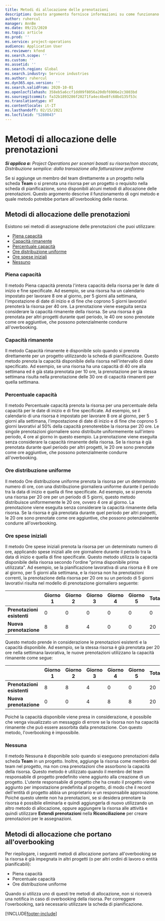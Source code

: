 ```yaml
---
title: Metodi di allocazione delle prenotazioni
description: Questo argomento fornisce informazioni su come funzionano i metodi di allocazione delle prenotazioni in Project Operations.
author: ruhercul
manager: AnnBe
ms.date: 09/23/2020
ms.topic: article
ms.prod: ''
ms.service: project-operations
audience: Application User
ms.reviewer: kfend
ms.search.scope: ''
ms.custom: ''
ms.assetid: ''
ms.search.region: Global
ms.search.industry: Service industries
ms.author: ruhercul
ms.dyn365.ops.version: ''
ms.search.validFrom: 2020-10-01
ms.openlocfilehash: 358eb5a6ccf1dd09f8056a20dbf6906e2c3803bd
ms.sourcegitcommit: fa32b1893286f20271fa4ec4be8fc68bd135f53c
ms.translationtype: HT
ms.contentlocale: it-IT
ms.lasthandoff: 02/15/2021
ms.locfileid: "5280043"
---
```

# <a name="booking-allocation-methods"></a>Metodi di allocazione delle prenotazioni

_**Si applica a:** Project Operations per scenari basati su risorse/non stoccate, Distribuzione semplice: dalla transazione alla fatturazione proforma_

Se si aggiunge un membro del team direttamente a un progetto nella scheda **Team** o si prenota una risorsa per un progetto o requisito nella scheda di pianificazione, sono disponibili alcuni metodi di allocazione delle prenotazioni. Questo argomento descrive il funzionamento di ogni metodo e quale metodo potrebbe portare all'overbooking delle risorse.

## <a name="booking-allocation-methods"></a>Metodi di allocazione delle prenotazioni

Esistono sei metodi di assegnazione delle prenotazioni che puoi utilizzare:

- [Piena capacità](#full)
- [Capacità rimanente](#remaining)
- [Percentuale capacità](#percentage)
- [Ore distribuzione uniforme](#evenly)
- [Ore spese iniziali](#front)
- [Nessuno](#none)

### <a name="full-capacity"></a><a name="full"></a>Piena capacità 
Il metodo Piena capacità prenota l'intera capacità della risorsa per le date di inizio e fine specificate. Ad esempio, se una risorsa ha un calendario impostato per lavorare 8 ore al giorno, per 5 giorni alla settimana, l'impostazione di date di inizio e di fine che coprono 5 giorni lavorativi prenoterà la risorsa per 40 ore. La prenotazione viene eseguita senza considerare la capacità rimanente della risorsa. Se una risorsa è già prenotata per altri progetti durante quel periodo, le 40 ore sono prenotate come ore aggiuntive, che possono potenzialmente condurre all'overbooking.

### <a name="remaining-capacity"></a><a name="remaining"></a>Capacità rimanente
Il metodo Capacità rimanente è disponibile solo quando si prenota direttamente per un progetto utilizzando la scheda di pianificazione. Questo metodo prenota la capacità disponibile della risorsa nell'intervallo di date specificato. Ad esempio, se una risorsa ha una capacità di 40 ore alla settimana ed è già stata prenotata per 10 ore, la prenotazione per la stessa settimana risulta nella prenotazione delle 30 ore di capacità rimanenti per quella settimana.

### <a name="percentage-capacity"></a><a name="percentage"></a>Percentuale capacità
Il metodo Percentuale capacità prenota la risorsa per una percentuale della capacità per le date di inizio e di fine specificate. Ad esempio, se il calendario di una risorsa è impostato per lavorare 8 ore al giorno, per 5 giorni alla settimana, l'impostazione di date di inizio e di fine che coprono 5 giorni lavorativi al 50% della capacità prenoterebbe la risorsa per 20 ore. Le singole prenotazioni giornaliere sono distribuite uniformemente sull'intero periodo, 4 ore al giorno in questo esempio. La prenotazione viene eseguita senza considerare la capacità rimanente della risorsa. Se la risorsa è già prenotata durante quel periodo per altri progetti, le 20 ore sono prenotate come ore aggiuntive, che possono potenzialmente condurre all'overbooking.

### <a name="evenly-distribute-hours"></a><a name="evenly"></a>Ore distribuzione uniforme
Il metodo Ore distribuzione uniforme prenota la risorsa per un determinato numero di ore, con una distribuzione giornaliera uniforme durante il periodo tra la data di inizio e quella di fine specificate. Ad esempio, se si prenota una risorsa per 20 ore per un periodo di 5 giorni, questo metodo distribuisce uniformemente le 20 ore, ovvero 4 ore al giorno. La prenotazione viene eseguita senza considerare la capacità rimanente della risorsa. Se la risorsa è già prenotata durante quel periodo per altri progetti, le 20 ore sono prenotate come ore aggiuntive, che possono potenzialmente condurre all'overbooking.

### <a name="front-load-hours"></a><a name="front"></a>Ore spese iniziali
Il metodo Ore spese iniziali prenota la risorsa per un determinato numero di ore, applicando spese iniziali alle ore giornaliere durante il periodo tra la data di inizio e quella di fine specificate. Questo metodo utilizza la capacità disponibile della risorsa secondo l'ordine "prima disponibile prima utilizzata". Ad esempio, se la pianificazione lavorativa di una risorsa è 8 ore al giorno, per 5 giorni alla settimana, e la risorsa non ha prenotazioni correnti, la prenotazione della risorsa per 20 ore su un periodo di 5 giorni lavorativi risulta nel modello di prenotazione giornaliero seguente: 

|                           |    Giorno 1    |    Giorno 2    |    Giorno 3    |    Giorno 4    |    Giorno 5    |    Totale    |
|---------------------------|-------------|-------------|-------------|-------------|-------------|-------------|
|    **Prenotazioni esistenti**    |    0        |    0        |    0        |    0        |    0        |    0        |
|    **Nuova prenotazione**          |    8        |    8        |    4        |    0        |    0        |    20       |

Questo metodo prende in considerazione le prenotazioni esistenti e la capacità disponibile. Ad esempio, se la stessa risorsa è già prenotata per 20 ore nella settimana lavorativa, le nuove prenotazioni utilizzano la capacità rimanente come segue:

|                     | Giorno 1 | Giorno 2 | Giorno 3 | Giorno 4 | Giorno 5 | Totale |
|---------------------|-------|-------|-------|-------|-------|-------|
| **Prenotazioni esistenti** | 8     | 8     | 4     | 0     | 0     | 20    |
| **Nuova prenotazione**       | 0     | 0     | 4     | 8     | 8     | 20    |

Poiché la capacità disponibile viene presa in considerazione, è possibile che venga visualizzato un messaggio di errore se la risorsa non ha capacità rimanente che può essere assorbita dalla prenotazione. Con questo metodo, l'overbooking è impossibile.

### <a name="none"></a><a name="none"></a>Nessuna
Il metodo Nessuna è disponibile solo quando si eseguono prenotazioni dalla scheda **Team** in un progetto. Inoltre, aggiunge la risorsa come membro del team nel progetto, ma non crea prenotazioni che assorbono la capacità della risorsa. Questo metodo è utilizzato quando il membro del team responsabile di progetto predefinito viene aggiunto alla creazione di un progetto. L'utente responsabile di progetto che ha creato il progetto viene aggiunto per impostazione predefinita al progetto, di modo che il record dell'entità di progetto abbia un proprietario e un responsabile approvazione. Poiché questo utente non ha prenotazioni, se si desidera prenotare la risorsa è possibile eliminarla e quindi aggiungerla di nuovo utilizzando un altro metodo di allocazione, oppure aggiungere la risorsa alle attività e quindi utilizzare **Estendi prenotazioni** nella **Riconciliazione** per creare prenotazioni per le assegnazioni.

## <a name="allocation-methods-that-lead-to-overbooking"></a>Metodi di allocazione che portano all'overbooking
Per riepilogare, i seguenti metodi di allocazione portano all'overbooking se la risorsa è già impegnata in altri progetti (o per altri ordini di lavoro o entità pianificabili):

- Piena capacità
- Percentuale capacità
- Ore distribuzione uniforme

Quando si utilizza uno di questi tre metodi di allocazione, non si riceverà una notifica in caso di overbooking della risorsa. Per correggere l'overbooking, sarà necessario utilizzare la scheda di pianificazione.


[!INCLUDE[footer-include](../includes/footer-banner.md)]